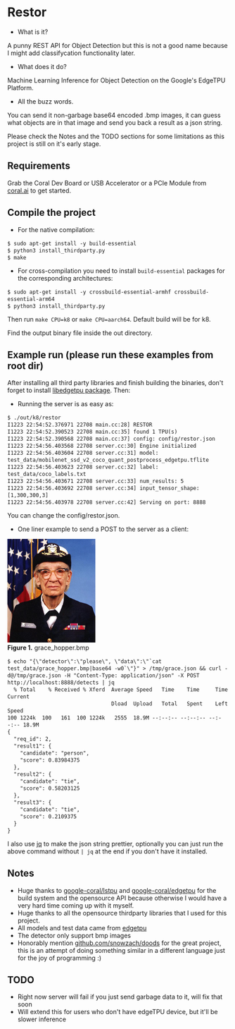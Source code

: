 # Restor

* What is it?

A punny REST API for Object Detection but this is not a good name because I might add classifycation functionality later.

* What does it do?

Machine Learning Inference for Object Detection on the Google's EdgeTPU Platform. 

* All the buzz words.

You can send it non-garbage base64 encoded .bmp images, it can guess what objects are in that image and send you back a result as a json string.

Please check the Notes and the TODO sections for some limitations as this project is still on it's early stage.

## Requirements

Grab the Coral Dev Board or USB Accelerator or a PCIe Module from [coral.ai](https://coral.ai/products/) to get started.

## Compile the project

* For the native compilation:

```
$ sudo apt-get install -y build-essential
$ python3 install_thirdparty.py
$ make
```

* For cross-compilation you need to install `build-essential` packages for
the corresponding architectures:

```
$ sudo apt-get install -y crossbuild-essential-armhf crossbuild-essential-arm64
$ python3 install_thirdparty.py
```

Then run `make CPU=k8` or `make CPU=aarch64`.
Default build will be for k8.

Find the output binary file inside the out directory.

## Example run (please run these examples from root dir)

After installing all third party libraries and finish building the binaries, don't forget to install [libedgetpu package](https://coral.ai/software/#debian-packages). Then:

* Running the server is as easy as:

```
$ ./out/k8/restor
I1223 22:54:52.376971 22708 main.cc:28] RESTOR
I1223 22:54:52.390523 22708 main.cc:35] found 1 TPU(s)
I1223 22:54:52.390568 22708 main.cc:37] config: config/restor.json
I1223 22:54:56.403568 22708 server.cc:30] Engine initialized 
I1223 22:54:56.403604 22708 server.cc:31] model: test_data/mobilenet_ssd_v2_coco_quant_postprocess_edgetpu.tflite
I1223 22:54:56.403623 22708 server.cc:32] label: test_data/coco_labels.txt
I1223 22:54:56.403671 22708 server.cc:33] num_results: 5
I1223 22:54:56.403692 22708 server.cc:34] input_tensor_shape: [1,300,300,3]
I1223 22:54:56.403978 22708 server.cc:42] Serving on port: 8888
```

You can change the config/restor.json. 

* One liner example to send a POST to the server as a client:

<img width="200"
     src="https://github.com/Namburger/restor/blob/master/test_data/grace_hopper.bmp" />
<br><b>Figure 1.</b> grace_hopper.bmp

```
$ echo "{\"detector\":\"please\", \"data\":\"`cat test_data/grace_hopper.bmp|base64 -w0`\"}" > /tmp/grace.json && curl -d@/tmp/grace.json -H "Content-Type: application/json" -X POST http://localhost:8888/detects | jq
  % Total    % Received % Xferd  Average Speed   Time    Time     Time  Current
                                 Dload  Upload   Total   Spent    Left  Speed
100 1224k  100   161  100 1224k   2555  18.9M --:--:-- --:--:-- --:--:-- 18.9M
{
  "req_id": 2,
  "result1": {
    "candidate": "person",
    "score": 0.83984375
  },
  "result2": {
    "candidate": "tie",
    "score": 0.58203125
  },
  "result3": {
    "candidate": "tie",
    "score": 0.2109375
  }
}

```

I also use [jq](https://stedolan.github.io/jq/) to make the json string prettier, optionally you can just run the above command without `| jq` at the end if you don't have it installed.

## Notes

* Huge thanks to [google-coral/lstpu](https://github.com/google-coral/tflite/tree/master/cpp/examples/lstpu) and [google-coral/edgetpu](https://github.com/google-coral/edgetpu) for the build system and the opensource API because otherwise I would have a very hard time coming up with it myself.
* Huge thanks to all the opensource thirdparty libraries that I used for this project.
* All models and test data came from [edgetpu](https://github.com/google-coral/edgetpu/tree/master/test_data)
* The detector only support bmp images
* Honorably mention [github.com/snowzach/doods](snowzach/doods) for the great project, this is an attempt of doing something similar in a different language just for the joy of programming :)


## TODO

* Right now server will fail if you just send garbage data to it, will fix that soon
* Will extend this for users who don't have edgeTPU device, but it'll be slower inference
